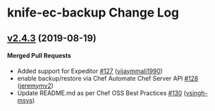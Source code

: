 # knife-ec-backup Change Log

<!-- latest_release -->
<!-- latest_release -->

<!-- release_rollup -->
<!-- release_rollup -->

<!-- latest_stable_release -->
## [v2.4.3](https://github.com/chef/knife-ec-backup/tree/v2.4.3) (2019-08-19)

#### Merged Pull Requests
- Added support for Expeditor [#127](https://github.com/chef/knife-ec-backup/pull/127) ([vijaymmali1990](https://github.com/vijaymmali1990))
- enable backup/restore via Chef Automate Chef Server API [#128](https://github.com/chef/knife-ec-backup/pull/128) ([jeremymv2](https://github.com/jeremymv2))
- Update README.md as per Chef OSS Best Practices [#130](https://github.com/chef/knife-ec-backup/pull/130) ([vsingh-msys](https://github.com/vsingh-msys))
<!-- latest_stable_release -->

